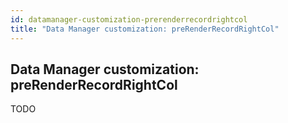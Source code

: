 ```yaml
---
id: datamanager-customization-prerenderrecordrightcol
title: "Data Manager customization: preRenderRecordRightCol"
---
```


## Data Manager customization: preRenderRecordRightCol

TODO

